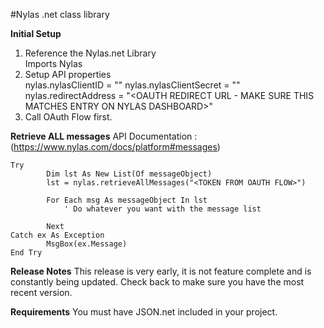 ﻿#Nylas .net class library

**Initial Setup**

1.    Reference the Nylas.net Library    
	     Imports Nylas
2.    Setup API properties    
	    nylas.nylasClientID = "<YOUR NYLAS CLIENT ID>" 
        nylas.nylasClientSecret = "<YOUR NYLAS CLIENT SECRET>" 
        nylas.redirectAddress = "<OAUTH REDIRECT URL - MAKE SURE THIS MATCHES ENTRY ON NYLAS DASHBOARD>" 
3.    Call OAuth Flow first.   


**Retrieve ALL messages**
API Documentation : (https://www.nylas.com/docs/platform#messages)  

    Try
            Dim lst As New List(Of messageObject)
            lst = nylas.retrieveAllMessages("<TOKEN FROM OAUTH FLOW>")
           
            For Each msg As messageObject In lst
				' Do whatever you want with the message list
				
            Next
    Catch ex As Exception
            MsgBox(ex.Message)
    End Try

		
**Release Notes**
This release is very early, it is not feature complete and is constantly being updated. Check back to make sure you have the most recent version. 

**Requirements**
You must have JSON.net included in your project.